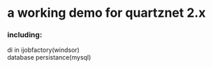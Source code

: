 
# a working demo for quartznet 2.x #

### including: ###

  di in ijobfactory(windsor)  
  database persistance(mysql)  
